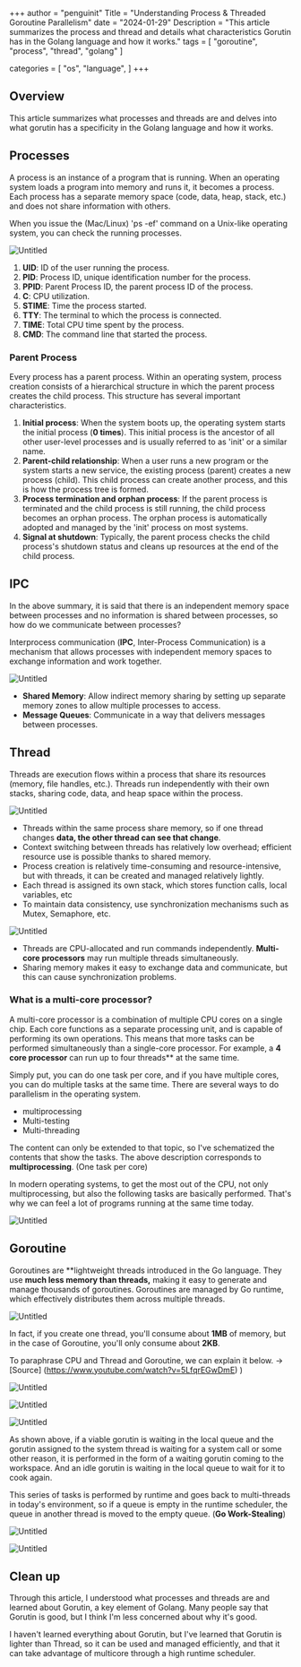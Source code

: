 +++
author = "penguinit"
Title = "Understanding Process & Threaded Goroutine Parallelism"
date = "2024-01-29"
Description = "This article summarizes the process and thread and details what characteristics Gorutin has in the Golang language and how it works."
tags = [
"goroutine", "process", "thread", "golang"
]

categories = [
"os", "language",
]
+++

## Overview

This article summarizes what processes and threads are and delves into what gorutin has a specificity in the Golang language and how it works.

## Processes

A process is an instance of a program that is running. When an operating system loads a program into memory and runs it, it becomes a process. Each process has a separate memory space (code, data, heap, stack, etc.) and does not share information with others.

When you issue the (Mac/Linux) 'ps -ef' command on a Unix-like operating system, you can check the running processes.

![Untitled](images/Untitled.png)

1. **UID**: ID of the user running the process.
2. **PID**: Process ID, unique identification number for the process.
3. **PPID**: Parent Process ID, the parent process ID of the process.
4. **C**: CPU utilization.
5. **STIME**: Time the process started.
6. **TTY**: The terminal to which the process is connected.
7. **TIME**: Total CPU time spent by the process.
8. **CMD**: The command line that started the process.

### Parent Process

Every process has a parent process. Within an operating system, process creation consists of a hierarchical structure in which the parent process creates the child process. This structure has several important characteristics.

1. **Initial process**: When the system boots up, the operating system starts the initial process (**0 times**). This initial process is the ancestor of all other user-level processes and is usually referred to as 'init' or a similar name.
2. **Parent-child relationship**: When a user runs a new program or the system starts a new service, the existing process (parent) creates a new process (child). This child process can create another process, and this is how the process tree is formed.
3. **Process termination and orphan process**: If the parent process is terminated and the child process is still running, the child process becomes an orphan process. The orphan process is automatically adopted and managed by the 'init' process on most systems.
4. **Signal at shutdown**: Typically, the parent process checks the child process's shutdown status and cleans up resources at the end of the child process.

## IPC

In the above summary, it is said that there is an independent memory space between processes and no information is shared between processes, so how do we communicate between processes?

Interprocess communication (**IPC**, Inter-Process Communication) is a mechanism that allows processes with independent memory spaces to exchange information and work together.

![Untitled](images/Untitled%201.png)

- **Shared Memory**: Allow indirect memory sharing by setting up separate memory zones to allow multiple processes to access.
- **Message Queues**: Communicate in a way that delivers messages between processes.

## Thread

Threads are execution flows within a process that share its resources (memory, file handles, etc.). Threads run independently with their own stacks, sharing code, data, and heap space within the process.

![Untitled](images/Untitled%202.png)

- Threads within the same process share memory, so if one thread changes **data, the other thread can see that change**.
- Context switching between threads has relatively low overhead; efficient resource use is possible thanks to shared memory.
- Process creation is relatively time-consuming and resource-intensive, but with threads, it can be created and managed relatively lightly.
- Each thread is assigned its own stack, which stores function calls, local variables, etc
- To maintain data consistency, use synchronization mechanisms such as Mutex, Semaphore, etc.

![Untitled](images/Untitled%203.png)

- Threads are CPU-allocated and run commands independently. **Multi-core processors** may run multiple threads simultaneously.
- Sharing memory makes it easy to exchange data and communicate, but this can cause synchronization problems.

### What is a multi-core processor?

A multi-core processor is a combination of multiple CPU cores on a single chip. Each core functions as a separate processing unit, and is capable of performing its own operations. This means that more tasks can be performed simultaneously than a single-core processor. For example, a **4 core processor** can run up to four threads** at the same time.

Simply put, you can do one task per core, and if you have multiple cores, you can do multiple tasks at the same time. There are several ways to do parallelism in the operating system.

- multiprocessing
- Multi-testing
- Multi-threading

The content can only be extended to that topic, so I've schematized the contents that show the tasks. The above description corresponds to **multiprocessing**. (One task per core)

In modern operating systems, to get the most out of the CPU, not only multiprocessing, but also the following tasks are basically performed. That's why we can feel a lot of programs running at the same time today.

![Untitled](images/Untitled%204.png)

## Goroutine

Goroutines are **lightweight threads introduced in the Go language. They use **much less memory than threads,** making it easy to generate and manage thousands of goroutines. Goroutines are managed by Go runtime, which effectively distributes them across multiple threads.

![Untitled](images/Untitled%205.png)

In fact, if you create one thread, you'll consume about **1MB** of memory, but in the case of Goroutine, you'll only consume about **2KB**.

To paraphrase CPU and Thread and Goroutine, we can explain it below. → [Source] (https://www.youtube.com/watch?v=5LfqrEGwDmE) )

![Untitled](images/Untitled%206.png)

![Untitled](images/Untitled%207.png)

![Untitled](images/Untitled%208.png)

As shown above, if a viable gorutin is waiting in the local queue and the gorutin assigned to the system thread is waiting for a system call or some other reason, it is performed in the form of a waiting gorutin coming to the workspace. And an idle gorutin is waiting in the local queue to wait for it to cook again.

This series of tasks is performed by runtime and goes back to multi-threads in today's environment, so if a queue is empty in the runtime scheduler, the queue in another thread is moved to the empty queue. (**Go Work-Stealing**)

![Untitled](images/Untitled%209.png)

![Untitled](images/Untitled%2010.png)

## Clean up

Through this article, I understood what processes and threads are and learned about Gorutin, a key element of Golang. Many people say that Gorutin is good, but I think I'm less concerned about why it's good.

I haven't learned everything about Gorutin, but I've learned that Gorutin is lighter than Thread, so it can be used and managed efficiently, and that it can take advantage of multicore through a high runtime scheduler.